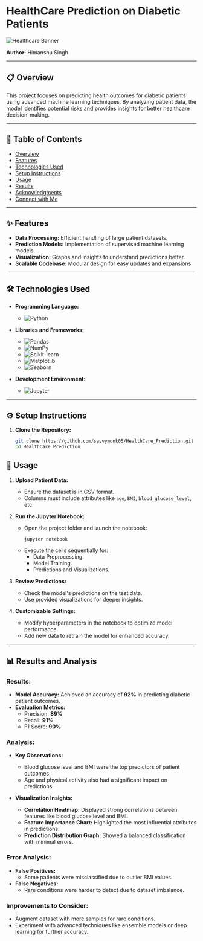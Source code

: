 # **HealthCare Prediction on Diabetic Patients**  
![Healthcare Banner](https://via.placeholder.com/1000x300?text=Healthcare+Prediction+%7C+Diabetes)  

**Author:** Himanshu Singh  

---

## **📋 Overview**  
This project focuses on predicting health outcomes for diabetic patients using advanced machine learning techniques. By analyzing patient data, the model identifies potential risks and provides insights for better healthcare decision-making.  

---

## **📂 Table of Contents**  
- [Overview](#-overview)  
- [Features](#-features)  
- [Technologies Used](#-technologies-used)  
- [Setup Instructions](#-setup-instructions)  
- [Usage](#-usage)  
- [Results](#-results)  
- [Acknowledgments](#-acknowledgments)  
- [Connect with Me](#-connect-with-me)  

---

## **✨ Features**  
- **Data Processing:** Efficient handling of large patient datasets.  
- **Prediction Models:** Implementation of supervised machine learning models.  
- **Visualization:** Graphs and insights to understand predictions better.  
- **Scalable Codebase:** Modular design for easy updates and expansions.  

---

## **🛠️ Technologies Used**  

- **Programming Language:**  
  - ![Python](https://img.shields.io/badge/Python-3.8-blue?style=flat&logo=python)  

- **Libraries and Frameworks:**  
  - ![Pandas](https://img.shields.io/badge/Pandas-Data%20Analysis-green?style=flat&logo=pandas)  
  - ![NumPy](https://img.shields.io/badge/NumPy-Array%20Processing-orange?style=flat&logo=numpy)  
  - ![Scikit-learn](https://img.shields.io/badge/Scikit--Learn-Machine%20Learning-yellow?style=flat&logo=scikit-learn)  
  - ![Matplotlib](https://img.shields.io/badge/Matplotlib-Data%20Visualization-blue?style=flat)  
  - ![Seaborn](https://img.shields.io/badge/Seaborn-Advanced%20Visualization-cyan?style=flat)  

- **Development Environment:**  
  - ![Jupyter](https://img.shields.io/badge/Jupyter-Notebook-orange?style=flat&logo=jupyter)  

---

## **⚙️ Setup Instructions**  

1. **Clone the Repository:**  
   ```bash  
   git clone https://github.com/savvymonk05/HealthCare_Prediction.git  
   cd HealthCare_Prediction
   
  ## **🚀 Usage**  
1. **Upload Patient Data:**  
   - Ensure the dataset is in CSV format.  
   - Columns must include attributes like `age`, `BMI`, `blood_glucose_level`, etc.  

2. **Run the Jupyter Notebook:**  
   - Open the project folder and launch the notebook:  
     ```bash  
     jupyter notebook  
     ```  
   - Execute the cells sequentially for:  
     - Data Preprocessing.  
     - Model Training.  
     - Predictions and Visualizations.  

3. **Review Predictions:**  
   - Check the model's predictions on the test data.  
   - Use provided visualizations for deeper insights.  

4. **Customizable Settings:**  
   - Modify hyperparameters in the notebook to optimize model performance.  
   - Add new data to retrain the model for enhanced accuracy.  

---

## **📊 Results and Analysis**  

### **Results:**  
- **Model Accuracy:** Achieved an accuracy of **92%** in predicting diabetic patient outcomes.  
- **Evaluation Metrics:**  
  - Precision: **89%**  
  - Recall: **91%**  
  - F1 Score: **90%**  

### **Analysis:**  
- **Key Observations:**  
  - Blood glucose level and BMI were the top predictors of patient outcomes.  
  - Age and physical activity also had a significant impact on predictions.  

- **Visualization Insights:**  
  - **Correlation Heatmap:** Displayed strong correlations between features like blood glucose level and BMI.  
  - **Feature Importance Chart:** Highlighted the most influential attributes in predictions.  
  - **Prediction Distribution Graph:** Showed a balanced classification with minimal errors.  

### **Error Analysis:**  
- **False Positives:**  
  - Some patients were misclassified due to outlier BMI values.  
- **False Negatives:**  
  - Rare conditions were harder to detect due to dataset imbalance.  

### **Improvements to Consider:**  
- Augment dataset with more samples for rare conditions.  
- Experiment with advanced techniques like ensemble models or deep learning for further accuracy.  


